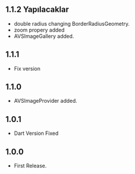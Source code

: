 ## 1.1.2 Yapılacaklar

- double radius changing BorderRadiusGeometry.
- zoom propery added
- AVSImageGallery added.

## 1.1.1

* Fix version

## 1.1.0

* AVSImageProvider added.

## 1.0.1

* Dart Version Fixed

## 1.0.0

* First Release.
